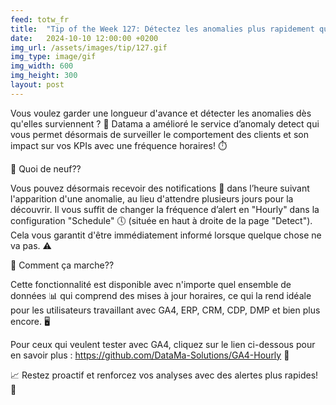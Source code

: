 ```yaml
---
feed: totw_fr
title:  "Tip of the Week 127: Détectez les anomalies plus rapidement que jamais ! 🌟"
date:   2024-10-10 12:00:00 +0200
img_url: /assets/images/tip/127.gif
img_type: image/gif
img_width: 600
img_height: 300
layout: post
---
```


Vous voulez garder une longueur d'avance et détecter les anomalies dès qu'elles surviennent ? 🤔 Datama a amélioré le service d’anomaly detect qui vous permet désormais de surveiller le comportement des clients et son impact sur vos KPIs avec une fréquence horaires! ⏱️ 
 
🚨 Quoi de neuf??

Vous pouvez désormais recevoir des notifications 📩 dans l’heure suivant l'apparition d'une anomalie, au lieu d'attendre plusieurs jours pour la découvrir. Il vous suffit de changer la fréquence d’alert en "Hourly" dans la configuration "Schedule" 🕔 (située en haut à droite de la page "Detect"). Cela vous garantit d'être immédiatement informé lorsque quelque chose ne va pas. ⚠️  

🔧 Comment ça marche??

Cette fonctionnalité est disponible avec n'importe quel ensemble de données 📊 qui comprend des mises à jour horaires, ce qui la rend idéale pour les utilisateurs travaillant avec GA4, ERP, CRM, CDP, DMP et bien plus encore. 🖥️

Pour ceux qui veulent tester avec GA4, cliquez sur le lien ci-dessous pour en savoir plus : https://github.com/DataMa-Solutions/GA4-Hourly 🔗

📈 Restez proactif et renforcez vos analyses avec des alertes plus rapides! 🚀

